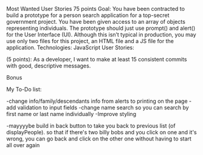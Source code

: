Most Wanted User Stories
75 points
Goal: You have been contracted to build a prototype for a person search application for a top-secret
government project. You have been given access to an array of objects representing individuals. The 
prototype should just use prompt() and alert() for the User Interface (UI). Although this isn’t typical in 
production, you may use only two files for this project, an HTML file and a JS file for the application.
Technologies: JavaScript
User Stories:

(5 points): As a developer, I want to make at least 15 consistent commits with good, descriptive 
messages.

<!-- (5 points): As a developer, I want to run validation on any user input, ensuring that a user is re-prompted when they provide invalid input. -->

<!-- (10 points): As a user, I want to be able to search for someone based on a single criterion
- You should be able to find and return a list of people who match the search -->

<!-- (15 points): As a user, I want to be able to search for someone based on multiple traits (up to a 
maximum of five criteria at once).
- i.e., if you search for Gender: male and Eye Color: blue, you should get back a list of people who 
match the search. In this case, it will be only people who are male with blue eyes. -->

<!-- (10 points): As a user, I want to be able to look up someone’s information after I find them with the 
program (display values for the various traits of the found person). -->

<!-- (15 points): As a user, after locating a person, I want to see only that person’s descendants (display the 
names of the descendants). -->

<!-- (15 points): As a user, after locating a person, I want to see only that person’s immediate family 
members, displaying the names of the family members and their relation to the found person. 
- i.e., parents, spouse, siblings -->

Bonus

<!-- As a user, after locating a person, I want to see only that person’s descendants (display the names of the 
descendants), using recursion -->



My To-Do list:
<!-- Get info/family/descendants buttons to work -->
-change info/family/descendants info from alerts to printing on the page
-add validation to input fields
-change name search so you can search by first name or last name individually
-Improve styling
<!-- -make it so you can click on a relative and be brought to their info -->

-mayyyybe build in back button to take you back to previous list (of displayPeople). so that if there's two billy bobs and you click on one and it's wrong, you can go back and click on the other one without having to start all over again
